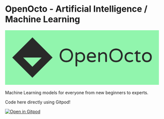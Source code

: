# OpenOcto - Artificial Intelligence / Machine Learning

![OpenOcto](./LOGO.png)

Machine Learning models for everyone from new beginners to experts.

Code here directly using Gitpod!

[![Open in Gitpod](https://gitpod.io/button/open-in-gitpod.svg)](https://gitpod.io/#https://github.com/GDSC-AUM/OpenOcto-AI-ML.git)
